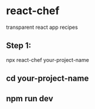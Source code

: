 # react-chef
transparent react app recipes

## Step 1:
npx react-chef your-project-name
## cd your-project-name
## npm run dev